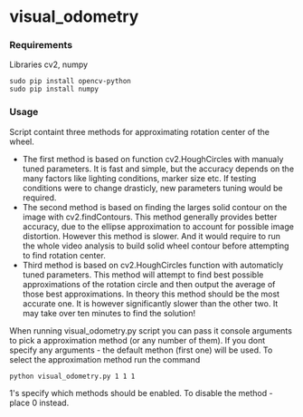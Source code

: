 # visual_odometry
### Requirements
Libraries cv2, numpy
```
sudo pip install opencv-python
sudo pip install numpy
```

### Usage
Script containt three methods for approximating rotation center of the wheel.
* The first method is based on function cv2.HoughCircles with manualy tuned parameters. It is fast and simple, but the accuracy depends on the many factors like lighting conditions, marker size etc. If testing conditions were to change drasticly, new parameters tuning would be required.
* The second method is based on finding the larges solid contour on the image with cv2.findContours. This method generally provides better accuracy, due to the ellipse approximation to account for possible image distortion. However this method is slower. And it would require to run the whole video analysis to build solid wheel contour before attempting to find rotation center.
* Third method is based on cv2.HoughCircles function with automaticly tuned parameters. This method will attempt to find best possible approximations of the rotation circle and then output the average of those best approximations. In theory this method should be the most accurate one. It is however significantly slower than the other two. It may take over ten minutes to find the solution!

When running visual_odometry.py script you can pass it console arguments to pick a approximation method (or any number of them). If you dont specify any arguments - the default methon (first one) will be used.
To select the approximation method run the command
```
python visual_odometry.py 1 1 1
```
1's specify which methods should be enabled. To disable the method - place 0 instead.
